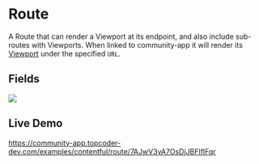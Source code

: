 # Route
A Route that can render a Viewport at its endpoint, and also include sub-routes with Viewports. When linked to community-app it will render its [Viewport](./viewport.md) under the specified `URL`.

## Fields
![](./pics/Route.png)

## Live Demo
https://community-app.topcoder-dev.com/examples/contentful/route/7AJwV3vA7OsDjJBFlfIFqr
